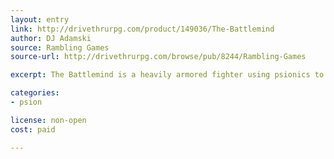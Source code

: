 ```yaml
---
layout: entry
link: http://drivethrurpg.com/product/149036/The-Battlemind
author: DJ Adamski
source: Rambling Games
source-url: http://drivethrurpg.com/browse/pub/8244/Rambling-Games

excerpt: The Battlemind is a heavily armored fighter using psionics to help augment her combat prowess.

categories:
- psion

license: non-open
cost: paid

---
```


